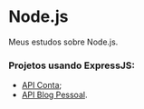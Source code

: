 # Node.js
Meus estudos sobre Node.js.

### Projetos usando ExpressJS:
  * [API Conta](https://github.com/araujo21x/ApiContas);
  * [API Blog Pessoal](https://github.com/araujo21x/API_Blog_Pessoal).
